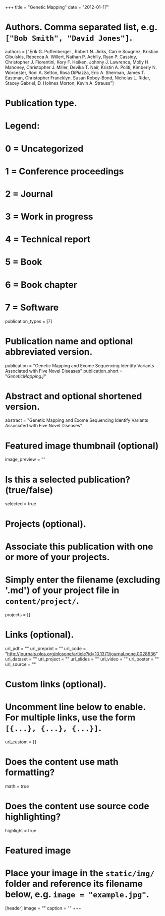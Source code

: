 +++
title = "Genetic Mapping"
date = "2012-01-17"

# Authors. Comma separated list, e.g. `["Bob Smith", "David Jones"]`.
authors = ["Erik G. Puffenberger , Robert N. Jinks, Carrie Sougnez, Kristian Cibulskis, Rebecca A. Willert, Nathan P. Achilly, Ryan P. Cassidy, Christopher J. Fiorentini, Kory F. Heiken, Johnny J. Lawrence, Molly H. Mahoney, Christopher J. Miller, Devika T. Nair, Kristin A. Politi, Kimberly N. Worcester, Roni A. Setton, Rosa DiPiazza, Eric A. Sherman, James T. Eastman, Christopher Francklyn, Susan Robey-Bond, Nicholas L. Rider, Stacey Gabriel, D. Holmes Morton, Kevin A. Strauss"]

# Publication type.
# Legend:
# 0 = Uncategorized
# 1 = Conference proceedings
# 2 = Journal
# 3 = Work in progress
# 4 = Technical report
# 5 = Book
# 6 = Book chapter
# 7 = Software
publication_types = [7]

# Publication name and optional abbreviated version.
publication = "Genetic Mapping and Exome Sequencing Identify Variants Associated with Five Novel Diseases"
publication_short = "*GeneticMapping.jl*"

# Abstract and optional shortened version.
abstract = "Genetic Mapping and Exome Sequencing Identify Variants Associated with Five Novel Diseases"

# Featured image thumbnail (optional)
image_preview = ""

# Is this a selected publication? (true/false)
selected = true

# Projects (optional).
#   Associate this publication with one or more of your projects.
#   Simply enter the filename (excluding '.md') of your project file in `content/project/`.
projects = []

# Links (optional).
url_pdf = ""
url_preprint = ""
url_code = "http://journals.plos.org/plosone/article?id=10.1371/journal.pone.0028936"
url_dataset = ""
url_project = ""
url_slides = ""
url_video = ""
url_poster = ""
url_source = ""

# Custom links (optional).
#   Uncomment line below to enable. For multiple links, use the form `[{...}, {...}, {...}]`.
url_custom = []

# Does the content use math formatting?
math = true

# Does the content use source code highlighting?
highlight = true

# Featured image
# Place your image in the `static/img/` folder and reference its filename below, e.g. `image = "example.jpg"`.
[header]
image = ""
caption = ""
+++
